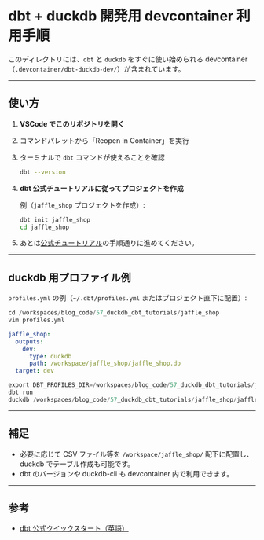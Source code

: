 # dbt + duckdb 開発用 devcontainer 利用手順

このディレクトリには、`dbt` と `duckdb` をすぐに使い始められる devcontainer（`.devcontainer/dbt-duckdb-dev/`）が含まれています。

---

## 使い方

1. **VSCode でこのリポジトリを開く**
2. コマンドパレットから「Reopen in Container」を実行
3. ターミナルで `dbt` コマンドが使えることを確認

   ```sh
   dbt --version
   ```

4. **dbt 公式チュートリアルに従ってプロジェクトを作成**

   例（`jaffle_shop` プロジェクトを作成）:

   ```sh
   dbt init jaffle_shop
   cd jaffle_shop
   ```

5. あとは[公式チュートリアル](https://docs.getdbt.com/guides/quickstarts/manual-install)の手順通りに進めてください。

---

## duckdb 用プロファイル例

`profiles.yml` の例（`~/.dbt/profiles.yml` またはプロジェクト直下に配置）:

```sql
cd /workspaces/blog_code/57_duckdb_dbt_tutorials/jaffle_shop
vim profiles.yml
```

```yaml
jaffle_shop:
  outputs:
    dev:
      type: duckdb
      path: /workspace/jaffle_shop/jaffle_shop.db
  target: dev
```

```sql
export DBT_PROFILES_DIR=/workspaces/blog_code/57_duckdb_dbt_tutorials/jaffle_shop
dbt run
duckdb /workspaces/blog_code/57_duckdb_dbt_tutorials/jaffle_shop/jaffle_shop.db
```

---

## 補足

- 必要に応じて CSV ファイル等を `/workspace/jaffle_shop/` 配下に配置し、duckdb でテーブル作成も可能です。
- dbt のバージョンや duckdb-cli も devcontainer 内で利用できます。

---

## 参考

- [dbt 公式クイックスタート（英語）](https://docs.getdbt.com/guides/quickstarts/manual-install)
